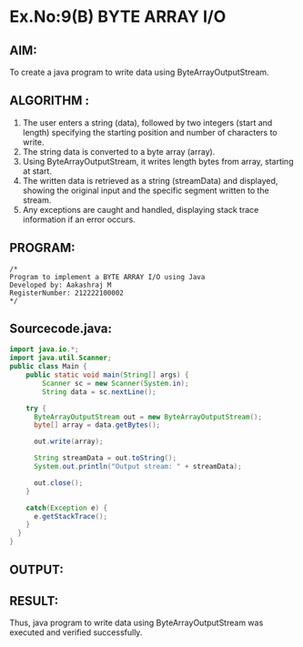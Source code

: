 # Ex.No:9(B) BYTE ARRAY I/O
## AIM:
To create a java program to write data using ByteArrayOutputStream.


## ALGORITHM :
1.	The user enters a string (data), followed by two integers (start and length) specifying the starting position and number of characters to write.
2.	The string data is converted to a byte array (array).
3.	Using ByteArrayOutputStream, it writes length bytes from array, starting at start.
4.	The written data is retrieved as a string (streamData) and displayed, showing the original input and the specific segment written to the stream.
5.	Any exceptions are caught and handled, displaying stack trace information if an error occurs.




## PROGRAM:
 ```
/*
Program to implement a BYTE ARRAY I/O using Java
Developed by: Aakashraj M
RegisterNumber: 212222100002
*/
```

## Sourcecode.java:

```JAVA
import java.io.*;
import java.util.Scanner;
public class Main {
    public static void main(String[] args) {
        Scanner sc = new Scanner(System.in);
        String data = sc.nextLine();

    try {
      ByteArrayOutputStream out = new ByteArrayOutputStream();
      byte[] array = data.getBytes();

      out.write(array);

      String streamData = out.toString();
      System.out.println("Output stream: " + streamData);

      out.close();
    }

    catch(Exception e) {
      e.getStackTrace();
    }
  }
}
```

## OUTPUT:


## RESULT:
Thus, java program to write data using ByteArrayOutputStream was executed and verified successfully.




